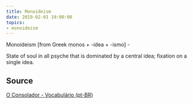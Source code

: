 ```yaml
---
title: Monoideism
date: 2019-02-01 19:00:00
topics:
- monoideism
---
```


Monoideism [from Greek monos + -idea + -ismo] - 

State of soul in all psyche that is dominated by a central idea; fixation on a single idea.

## Source
[O Consolador - Vocabulário (pt-BR)](http://www.oconsolador.com.br/linkfixo/vocabulario/principal.html)
